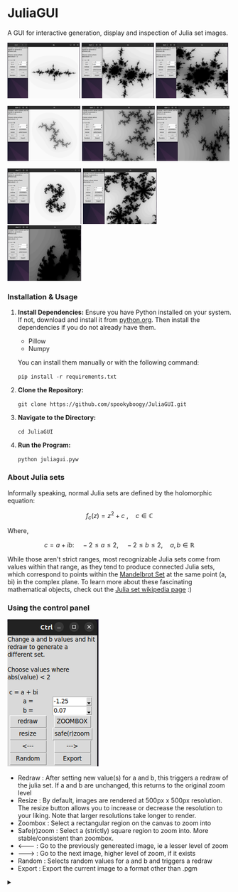 # JuliaGUI
A GUI for interactive generation, display and inspection of Julia set images. 



![alt](screenshots/.thumbnails/rabbit1_small.png) ![alt](screenshots/.thumbnails/rabbit2_small.png) ![alt](screenshots/.thumbnails/rabbit3_small.png) 

![alt](screenshots/.thumbnails/dendrite1_small.png) ![alt](screenshots/.thumbnails/dendrite2_small.png) ![alt](screenshots/.thumbnails/dendrite3_small.png) 

![alt](screenshots/.thumbnails/dragon1_small.png) ![alt](screenshots/.thumbnails/dragon2_small.png) ![alt](screenshots/.thumbnails/dragon3_small.png) 


### Installation & Usage

1. **Install Dependencies:**
Ensure you have Python installed on your system. If not, download and install it from [python.org](https://www.python.org/downloads/). Then install the dependencies if you do not already have them.

    - Pillow
    - Numpy

    You can install them manually or with the following command:

    `pip install -r requirements.txt`

2. **Clone the Repository:**

    `git clone https://github.com/spookyboogy/JuliaGUI.git`

3. **Navigate to the Directory:**

    `cd JuliaGUI`

4. **Run the Program:**

    `python juliagui.pyw`

### About Julia sets

Informally speaking, normal Julia sets are defined by the holomorphic equation: 

$$ {\displaystyle f_{c}(z)=z^{2}+c~, \quad c \in \mathbb{C} } $$

Where, 

$$  c = a + ib : \quad -2 \leq a \leq 2, \quad -2 \leq b \leq 2, \quad a,b \in \mathbb{R} $$

While those aren't strict ranges, most recognizable Julia sets come from values within that range, as they tend to produce connected Julia sets, which correspond to points within the [Mandelbrot Set](https://en.wikipedia.org/wiki/Mandelbrot_set) at the same point (a, bi) in the complex plane. To learn more about these fascinating mathematical objects, check out the [Julia set wikipedia page](https://en.wikipedia.org/wiki/Julia_set) :)

### Using the control panel

![alt](screenshots/control_panel.png)

- Redraw : After setting new value(s) for a and b, this triggers a redraw of the julia set. If a and b are unchanged, this returns to the original zoom level
- Resize : By default, images are rendered at 500px x 500px resolution. The resize button allows you to increase or decrease the resolution to your liking. Note that larger resolutions take longer to render.
- Zoombox : Select a rectangular region on the canvas to zoom into
- Safe(r)zoom : Select a (strictly) square region to zoom into. More stable/consistent than zoombox.
- <--- : Go to the previously genereated image, ie a lesser level of zoom
- ---> : Go to the next image, higher level of zoom, if it exists
- Random : Selects random values for a and b and triggers a redraw
- Export : Export the current image to a format other than .pgm  


<details>
<summary> </summary>

<script
  src="https://cdn.mathjax.org/mathjax/latest/MathJax.js?config=TeX-AMS-MML_HTMLorMML"
  type="text/javascript">
</script>

</details>